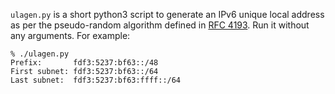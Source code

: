 `ulagen.py` is a short python3 script to generate an IPv6 unique local address as 
per the pseudo-random algorithm defined in [RFC 
4193](https://tools.ietf.org/html/rfc4193).  Run it without any arguments.  For 
example:

    % ./ulagen.py
    Prefix:       fdf3:5237:bf63::/48
    First subnet: fdf3:5237:bf63::/64
    Last subnet:  fdf3:5237:bf63:ffff::/64
